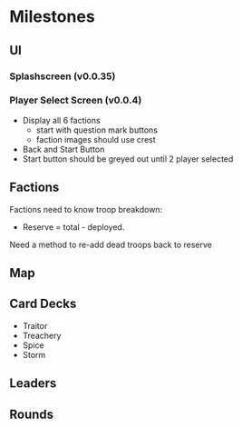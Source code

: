Milestones
==========

UI
--
### Splashscreen (v0.0.35)
### Player Select Screen (v0.0.4)
* Display all 6 factions 
  - start with question mark buttons
  - faction images should use crest
* Back and Start Button
* Start button should be greyed out until 2 player selected


Factions 
---------------
Factions need to know troop breakdown:
  * Reserve = total - deployed.

Need a method to re-add dead troops back to reserve

Map
---

Card Decks 
----------
* Traitor 
* Treachery 
* Spice
* Storm

Leaders
-------

Rounds
------
